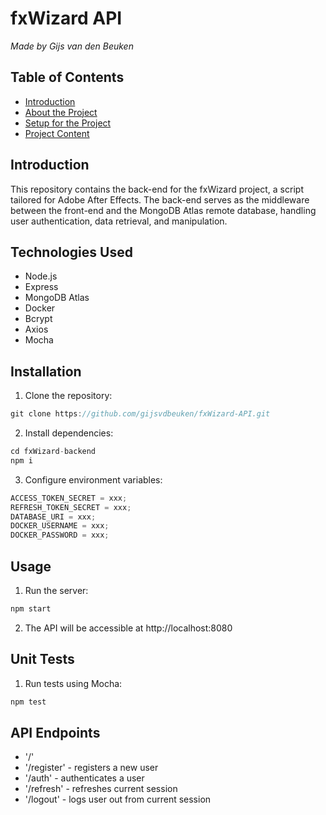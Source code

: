 # fxWizard API

_Made by Gijs van den Beuken_

## Table of Contents

- [Introduction](#heading-introduction)
- [About the Project](#heading-about-the-project)
- [Setup for the Project](#heading-setup-for-the-project)
- [Project Content](#heading-project-content)

## Introduction <a name="introduction"></a>

This repository contains the back-end for the fxWizard project, a script tailored for Adobe After Effects. The back-end serves as the middleware between the front-end and the MongoDB Atlas remote database, handling user authentication, data retrieval, and manipulation.

## Technologies Used <a name="technologies-used"></a>

- Node.js
- Express
- MongoDB Atlas
- Docker
- Bcrypt
- Axios
- Mocha

## Installation <a name="installation"></a>

1. Clone the repository:

```javascript
git clone https://github.com/gijsvdbeuken/fxWizard-API.git
```

2. Install dependencies:

```javascript
cd fxWizard-backend
npm i
```

3. Configure environment variables:

```javascript
ACCESS_TOKEN_SECRET = xxx;
REFRESH_TOKEN_SECRET = xxx;
DATABASE_URI = xxx;
DOCKER_USERNAME = xxx;
DOCKER_PASSWORD = xxx;
```

## Usage <a name="usage"></a>

1. Run the server:

```javascript
npm start
```

2. The API will be accessible at http://localhost:8080

## Unit Tests <a name="unit-tests"></a>

1. Run tests using Mocha:

```javascript
npm test
```

## API Endpoints <a name="api-endpoints"></a>

- '/'
- '/register' - registers a new user
- '/auth' - authenticates a user
- '/refresh' - refreshes current session
- '/logout' - logs user out from current session
